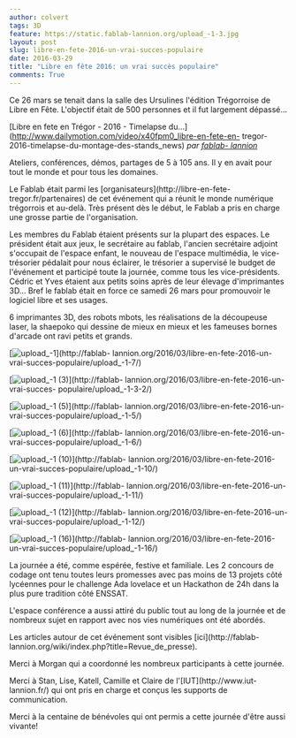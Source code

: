 ```yaml
---
author: colvert
tags: 3D
feature: https://static.fablab-lannion.org/upload_-1-3.jpg
layout: post
slug: libre-en-fete-2016-un-vrai-succes-populaire
date: 2016-03-29
title: "Libre en fête 2016: un vrai succès populaire"
comments: True
---
```

Ce 26 mars se tenait dans la salle des Ursulines l'édition Trégorroise de
Libre en Fête. L'objectif était de 500 personnes et il fut largement dépassé…



[Libre en fete en Trégor - 2016 - Timelapse
du…](http://www.dailymotion.com/video/x40fpm0_libre-en-fete-en-
tregor-2016-timelapse-du-montage-des-stands_news) _par [fablab-
lannion](http://www.dailymotion.com/fablab-lannion)_

Ateliers, conférences, démos, partages de 5 à 105 ans. Il y en avait pour tout
le monde et pour tous les domaines.

Le Fablab était parmi les [organisateurs](http://libre-en-fete-
tregor.fr/partenaires) de cet événement qui a réunit le monde numérique
trégorrois et au-delà. Très présent dès le début, le Fablab a pris en charge
une grosse partie de l'organisation.

Les membres du Fablab étaient présents sur la plupart des espaces. Le
président était aux jeux, le secrétaire au fablab, l'ancien secrétaire adjoint
s'occupait de l'espace enfant, le nouveau de l'espace multimédia, le vice-
trésorier pédalait pour nous éclairer, le trésorier a supervisé le budget de
l'événement et participé toute la journée, comme tous les vice-présidents.
Cédric et Yves étaient aux petits soins après de leur élevage d'imprimantes
3D… Bref le fablab était en force ce samedi 26 mars pour promouvoir le
logiciel libre et ses usages.

6 imprimantes 3D, des robots mbots, les réalisations de la découpeuse laser,
la shaepoko qui dessine de mieux en mieux et les fameuses bornes d'arcade ont
ravi petits et grands.

[![upload_-1](https://static.fablab-lannion.org/upload_-1-150x150.jpg)](http://fablab-
lannion.org/2016/03/libre-en-fete-2016-un-vrai-succes-populaire/upload_-1-7/)

[![upload_-1
\(3\)](https://static.fablab-lannion.org/upload_-1-3-150x150.jpg)](http://fablab-
lannion.org/2016/03/libre-en-fete-2016-un-vrai-succes-
populaire/upload_-1-3-2/)

[![upload_-1
\(5\)](https://static.fablab-lannion.org/upload_-1-5-150x150.jpg)](http://fablab-
lannion.org/2016/03/libre-en-fete-2016-un-vrai-succes-populaire/upload_-1-5/)

  

[![upload_-1
\(6\)](https://static.fablab-lannion.org/upload_-1-6-150x150.jpg)](http://fablab-
lannion.org/2016/03/libre-en-fete-2016-un-vrai-succes-populaire/upload_-1-6/)

[![upload_-1
\(10\)](https://static.fablab-lannion.org/upload_-1-10-150x150.jpg)](http://fablab-
lannion.org/2016/03/libre-en-fete-2016-un-vrai-succes-populaire/upload_-1-10/)

[![upload_-1
\(11\)](https://static.fablab-lannion.org/upload_-1-11-150x150.jpg)](http://fablab-
lannion.org/2016/03/libre-en-fete-2016-un-vrai-succes-populaire/upload_-1-11/)

  

[![upload_-1
\(12\)](https://static.fablab-lannion.org/upload_-1-12-150x150.jpg)](http://fablab-
lannion.org/2016/03/libre-en-fete-2016-un-vrai-succes-populaire/upload_-1-12/)

[![upload_-1
\(16\)](https://static.fablab-lannion.org/upload_-1-16-150x150.jpg)](http://fablab-
lannion.org/2016/03/libre-en-fete-2016-un-vrai-succes-populaire/upload_-1-16/)

  

La journée a été, comme espérée, festive et familiale. Les 2 concours de
codage ont tenu toutes leurs promesses avec pas moins de 13 projets côté
lycéennes pour le challenge Ada lovelace et un Hackathon de 24h dans la plus
pure tradition côté ENSSAT.

L'espace conférence a aussi attiré du public tout au long de la journée et de
nombreux sujet en rapport avec nos vies numériques ont été abordés.

Les articles autour de cet événement sont visibles [ici](http://fablab-
lannion.org/wiki/index.php?title=Revue_de_presse).

Merci à Morgan qui a coordonné les nombreux participants à cette journée.

Merci à Stan, Lise, Katell, Camille et Claire de l'[IUT](http://www.iut-
lannion.fr/) qui ont pris en charge et conçus les supports de communication.

Merci à la centaine de bénévoles qui ont permis a cette journée d'être aussi
vivante!


